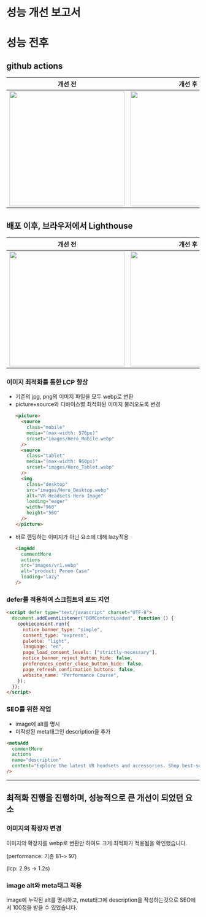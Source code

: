 # 성능 개선 보고서

# 성능 전후

## github actions

| 개선 전 | 개선 후 |
| ------ | ------- |
| <img src="https://github.com/user-attachments/assets/3f7164bc-4701-4dc7-8f71-ddbd3a80c4c6" width="300"/> | <img src="https://github.com/user-attachments/assets/87b04538-caae-4a3c-bc79-d2ddaf2ef130" width="300"/> |


## 배포 이후, 브라우저에서 Lighthouse

| 개선 전 | 개선 후 |
| ------ | ------- |
| <img src="https://github.com/user-attachments/assets/f96caca9-fc4a-49e1-866a-be9fbf5316d5" width="300"/> | <img src="https://github.com/user-attachments/assets/9bd3027c-f572-4217-bd49-a7851c1f4ead" width="300"/> |


### 이미지 최적화를 통한 LCP 향상

- 기존의 jpg, png의 이미지 파일을 모두 webp로 변환
- picture+source와 디바이스별 최적화된 이미지 불러오도록 변경
  ```html
  <picture>
    <source
      class="mobile"
      media="(max-width: 576px)"
      srcset="images/Hero_Mobile.webp"
    />
    <source
      class="tablet"
      media="(max-width: 960px)"
      srcset="images/Hero_Tablet.webp"
    />
    <img
      class="desktop"
      src="images/Hero_Desktop.webp"
      alt="VR Headsets Hero Image"
      loading="eager"
      width="960"
      height="560"
    />
  </picture>
  ```
- 바로 랜딩하는 이미지가 아닌 요소에 대해 lazy적용
  ```html
  <imgAdd
    commentMore
    actions
    src="images/vr1.webp"
    alt="product: Penom Case"
    loading="lazy"
  />
  ```

### defer를 적용하여 스크립트의 로드 지연

```html
<script defer type="text/javascript" charset="UTF-8">
  document.addEventListener("DOMContentLoaded", function () {
    cookieconsent.run({
      notice_banner_type: "simple",
      consent_type: "express",
      palette: "light",
      language: "en",
      page_load_consent_levels: ["strictly-necessary"],
      notice_banner_reject_button_hide: false,
      preferences_center_close_button_hide: false,
      page_refresh_confirmation_buttons: false,
      website_name: "Performance Course",
    });
  });
</script>
```

### SEO를 위한 작업

- image에 alt를 명시
- 미작성된 meta태그인 description을 추가

```html
<metaAdd
  commentMore
  actions
  name="description"
  content="Explore the latest VR headsets and accessories. Shop best-selling virtual reality products from Apple, Oculus, PlayStation, and more. Subscribe for exclusive deals."
/>
```

---

## 최적화 진행을 진행하며, 성능적으로 큰 개선이 되었던 요소

### 이미지의 확장자 변경

이미지의 확장자를 webp로 변환만 하여도 크게 최적화가 적용됨을 확인했습니다.

(performance: 기존 81-> 97)

(lcp: 2.9s -> 1.2s)

### image alt와 meta태그 적용

image에 누락된 alt를 명시하고, meta태그에 description을 작성하는것으로 SEO에서 100점을 받을 수 있었습니다.
